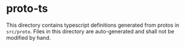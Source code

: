 # proto-ts

This directory contains typescript definitions generated
from protos in `src/proto`. Files in this directory are auto-generated
and shall not be modified by hand.
